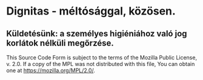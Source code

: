 # Dignitas - méltósággal, közösen.
## Küldetésünk: a személyes higiéniához való jog korlátok nélküli megőrzése.


This Source Code Form is subject to the terms of the Mozilla Public
License, v. 2.0. If a copy of the MPL was not distributed with this
file, You can obtain one at https://mozilla.org/MPL/2.0/.
